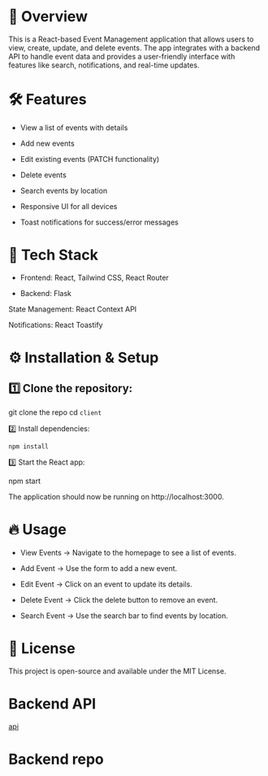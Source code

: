 # 📌 Overview

This is a React-based Event Management application that allows users to view, create, update, and delete events. The app integrates with a backend API to handle event data and provides a user-friendly interface with features like search, notifications, and real-time updates.

# 🛠 Features

- View a list of events with details

- Add new events

- Edit existing events (PATCH functionality)

- Delete events

- Search events by location

- Responsive UI for all devices

- Toast notifications for success/error messages

# 🚀 Tech Stack

- Frontend: React, Tailwind CSS, React Router

- Backend: Flask

State Management: React Context API

Notifications: React Toastify

# ⚙️ Installation & Setup

## 1️⃣ Clone the repository:

git clone the repo
cd `client`

2️⃣ Install dependencies:

`npm install`

3️⃣  Start the React app:

npm start

The application should now be running on http://localhost:3000.

# 🔥 Usage

- View Events → Navigate to the homepage to see a list of events.

- Add Event → Use the form to add a new event.

- Edit Event → Click on an event to update its details.

- Delete Event → Click the delete button to remove an event.

- Search Event → Use the search bar to find events by location.

# 📜 License

This project is open-source and available under the MIT License.

# Backend API
[api](https://volunteer-app-srver.onrender.com/events)

# Backend repo

